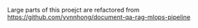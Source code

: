 Large parts of this proejct are refactored from https://github.com/yvnnhong/document-qa-rag-mlops-pipeline